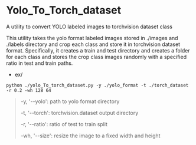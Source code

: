 # Yolo_To_Torch_dataset
A utility to convert YOLO labeled images to torchvision dataset class

This utility takes the yolo format labeled images stored in ./images and ./labels directory
and crop each class and store it in torchvision dataset format. Specifically,
it creates a train and test directory and creates a folder for each class and
stores the crop class images randomly with a specified ratio in test and train
paths.

* ex/
```
python ./yolo_To_torch_dataset.py -y ./yolo_format -t ./torch_dataset -r 0.2 -wh 128 64
```
 > -y, '--yolo': path to yolo format directory
 > 
 > -t, '--torch': torchvision.dataset output directory
 >
 > -r, '--ratio': ratio of test to train split
 >
 > -wh, '--size': resize the image to a fixed width and height
